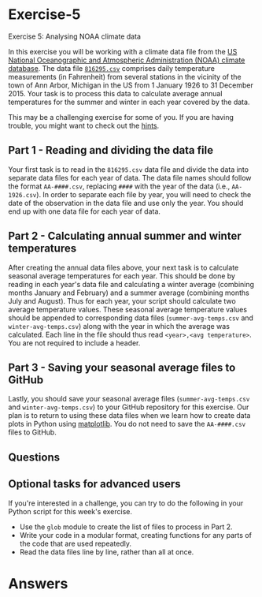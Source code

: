 # Exercise-5
Exercise 5: Analysing NOAA climate data

In this exercise you will be working with a climate data file from the [US National Oceanographic and Atmospheric Administration (NOAA) climate database](https://www.ncdc.noaa.gov/cdo-web/).
The data file [`816295.csv`](Data/816295.csv) comprises daily temperature measurements (in Fahrenheit) from several stations in the vicinity of the town of Ann Arbor, Michigan in the US from 1 January 1926 to 31 December 2015.
Your task is to process this data to calculate average annual temperatures for the summer and winter in each year covered by the data.

This may be a challenging exercise for some of you.
If you are having trouble, you might want to check out the [hints](hints.md).

## Part 1 - Reading and dividing the data file
Your first task is to read in the `816295.csv` data file and divide the data into separate data files for each year of data.
The data file names should follow the format `AA-####.csv`, replacing `####` with the year of the data (i.e., `AA-1926.csv`).
In order to separate each file by year, you will need to check the date of the observation in the data file and use only the year.
You should end up with one data file for each year of data.

## Part 2 - Calculating annual summer and winter temperatures
After creating the annual data files above, your next task is to calculate seasonal average temperatures for each year.
This should be done by reading in each year's data file and calculating a winter average (combining months January and February) and a summer average (combining months July and August).
Thus for each year, your script should calculate two average temperature values.
These seasonal average temperature values should be appended to corresponding data files (`summer-avg-temps.csv` and `winter-avg-temps.csv`) along with the year in which the average was calculated.
Each line in the file should thus read `<year>,<avg temperature>`.
You are not required to include a header.

## Part 3 - Saving your seasonal average files to GitHub
Lastly, you should save your seasonal average files (`summer-avg-temps.csv` and `winter-avg-temps.csv`) to your GitHub repository for this exercise.
Our plan is to return to using these data files when we learn how to create data plots in Python using [matplotlib](http://matplotlib.org/).
You do not need to save the `AA-####.csv` files to GitHub.

## Questions

## Optional tasks for advanced users
If you're interested in a challenge, you can try to do the following in your Python script for this week's exercise.

- Use the `glob` module to create the list of files to process in Part 2.
- Write your code in a modular format, creating functions for any parts of the code that are used repeatedly.
- Read the data files line by line, rather than all at once.

# Answers
